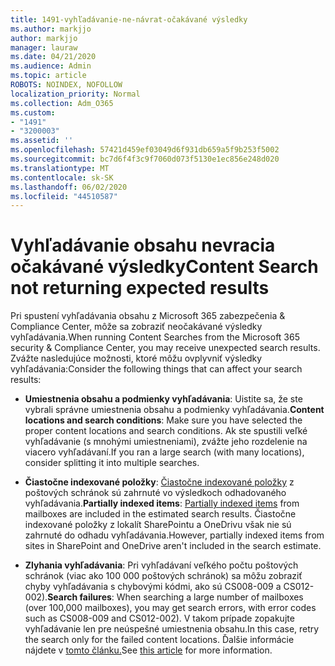 ```yaml
---
title: 1491-vyhľadávanie-ne-návrat-očakávané výsledky
ms.author: markjjo
author: markjjo
manager: lauraw
ms.date: 04/21/2020
ms.audience: Admin
ms.topic: article
ROBOTS: NOINDEX, NOFOLLOW
localization_priority: Normal
ms.collection: Adm_O365
ms.custom:
- "1491"
- "3200003"
ms.assetid: ''
ms.openlocfilehash: 57421d459ef03049d6f931db659a5f9b253f5002
ms.sourcegitcommit: bc7d6f4f3c9f7060d073f5130e1ec856e248d020
ms.translationtype: MT
ms.contentlocale: sk-SK
ms.lasthandoff: 06/02/2020
ms.locfileid: "44510587"
---
```

# <a name="content-search-not-returning-expected-results"></a><span data-ttu-id="9e6c9-102">Vyhľadávanie obsahu nevracia očakávané výsledky</span><span class="sxs-lookup"><span data-stu-id="9e6c9-102">Content Search not returning expected results</span></span>

<span data-ttu-id="9e6c9-103">Pri spustení vyhľadávania obsahu z Microsoft 365 zabezpečenia & Compliance Center, môže sa zobraziť neočakávané výsledky vyhľadávania.</span><span class="sxs-lookup"><span data-stu-id="9e6c9-103">When running Content Searches from the Microsoft 365 security & Compliance Center, you may receive unexpected search results.</span></span> <span data-ttu-id="9e6c9-104">Zvážte nasledujúce možnosti, ktoré môžu ovplyvniť výsledky vyhľadávania:</span><span class="sxs-lookup"><span data-stu-id="9e6c9-104">Consider the following things that can affect your search results:</span></span>

- <span data-ttu-id="9e6c9-105">**Umiestnenia obsahu a podmienky vyhľadávania**: Uistite sa, že ste vybrali správne umiestnenia obsahu a podmienky vyhľadávania.</span><span class="sxs-lookup"><span data-stu-id="9e6c9-105">**Content locations and search conditions**: Make sure you have selected the proper content locations and search conditions.</span></span> <span data-ttu-id="9e6c9-106">Ak ste spustili veľké vyhľadávanie (s mnohými umiestneniami), zvážte jeho rozdelenie na viacero vyhľadávaní.</span><span class="sxs-lookup"><span data-stu-id="9e6c9-106">If you ran a large search (with many locations), consider splitting it into multiple searches.</span></span>

- <span data-ttu-id="9e6c9-107">**Čiastočne indexované položky**: [Čiastočne indexované položky](https://docs.microsoft.com/microsoft-365/compliance/partially-indexed-items-in-content-search) z poštových schránok sú zahrnuté vo výsledkoch odhadovaného vyhľadávania.</span><span class="sxs-lookup"><span data-stu-id="9e6c9-107">**Partially indexed items**:  [Partially indexed items](https://docs.microsoft.com/microsoft-365/compliance/partially-indexed-items-in-content-search) from mailboxes are included in the estimated search results.</span></span> <span data-ttu-id="9e6c9-108">Čiastočne indexované položky z lokalít SharePointu a OneDrivu však nie sú zahrnuté do odhadu vyhľadávania.</span><span class="sxs-lookup"><span data-stu-id="9e6c9-108">However, partially indexed items from sites in SharePoint and OneDrive aren't included in the search estimate.</span></span>

- <span data-ttu-id="9e6c9-109">**Zlyhania vyhľadávania**: Pri vyhľadávaní veľkého počtu poštových schránok (viac ako 100 000 poštových schránok) sa môžu zobraziť chyby vyhľadávania s chybovými kódmi, ako sú CS008-009 a CS012-002).</span><span class="sxs-lookup"><span data-stu-id="9e6c9-109">**Search failures**: When searching a large number of mailboxes (over 100,000 mailboxes), you may get search errors, with error codes such as CS008-009 and CS012-002).</span></span> <span data-ttu-id="9e6c9-110">V takom prípade zopakujte vyhľadávanie len pre neúspešné umiestnenia obsahu.</span><span class="sxs-lookup"><span data-stu-id="9e6c9-110">In this case, retry the search only for the failed content locations.</span></span> <span data-ttu-id="9e6c9-111">Ďalšie informácie nájdete v [tomto článku.](https://docs.microsoft.com/microsoft-365/compliance/retry-failed-content-search)</span><span class="sxs-lookup"><span data-stu-id="9e6c9-111">See  [this article](https://docs.microsoft.com/microsoft-365/compliance/retry-failed-content-search) for more information.</span></span>
